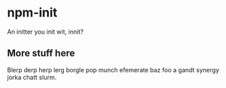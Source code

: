 # npm-init

An initter you init wit, innit?

## More stuff here

Blerp derp herp lerg borgle pop munch efemerate baz foo a gandt synergy
jorka chatt slurm.
